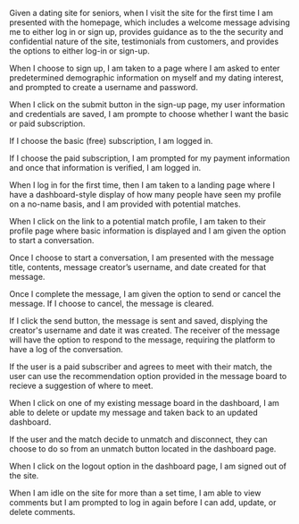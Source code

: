 Given a dating site for seniors, when I visit the site for the first time I am presented with the homepage, which includes a welcome message advising me to either log in or sign up, provides guidance as to the the security and confidential nature of the site, testimonials from customers, and provides the options to either log-in or sign-up.

When I choose to sign up, I am taken to a page where I am asked to enter predetermined demographic information on myself and my dating interest, and prompted to create a username and password.

When I click on the submit button in the sign-up page, my user information and credentials are saved, I am prompte to choose whether I want the basic or paid subscription.  

If I choose the basic (free) subscription, I am logged in.

If I choose the paid subscription, I am prompted for my payment information and once that information is verified, I am logged in.

When I log in for the first time, then I am taken to a landing page where I have a dashboard-style display of how many people have seen my profile on a no-name basis, and I am provided with potential matches.

When I click on the link to a potential match profile, I am taken to their profile page where basic information is displayed and I am given the option to start a conversation.

Once I choose to start a conversation, I am presented with the message title, contents, message creator’s username, and date created for that message.

Once I complete the message, I am given the option to send or cancel the message. If I choose to cancel, the message is cleared.

If I click the send button, the message is sent and saved, displying the creator's username and date it was created. The receiver of the message will have the option to respond to the message, requiring the platform to have a log of the conversation.

If the user is a paid subscriber and agrees to meet with their match, the user can use the recommendation option provided in the message board to recieve a suggestion of where to meet. 

When I click on one of my existing message board in the dashboard, I am able to delete or update my message and taken back to an updated dashboard.

If the user and the match decide to unmatch and disconnect, they can choose to do so from an unmatch button located in the dashboard page.

When I click on the logout option in the dashboard page, I am signed out of the site.

When I am idle on the site for more than a set time, I am able to view comments but I am prompted to log in again before I can add, update, or delete comments.






